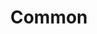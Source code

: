 ---
title: Common
parent: Configuration
nav_order: 20
description: "Configuration options customizing the server-side behavior of the Stargate Journey Minecraft mod."
---